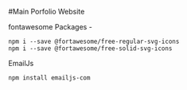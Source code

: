#Main Porfolio Website





fontawesome Packages - 

    npm i --save @fortawesome/free-regular-svg-icons
    npm i --save @fortawesome/free-solid-svg-icons



EmailJs

    npm install emailjs-com
